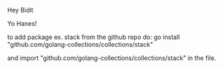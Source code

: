 Hey Bidit

Yo Hanes! 

to add package ex. stack from the github repo do:
go install "github.com/golang-collections/collections/stack"

and import "github.com/golang-collections/collections/stack" in the file.